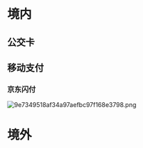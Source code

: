 # 境内
## 公交卡
## 移动支付
### 京东闪付
![9e7349518af34a97aefbc97f168e3798.png](https://lee-img.pages.dev/v2/0cf0f03f6c7d88a39294d.png)
# 境外